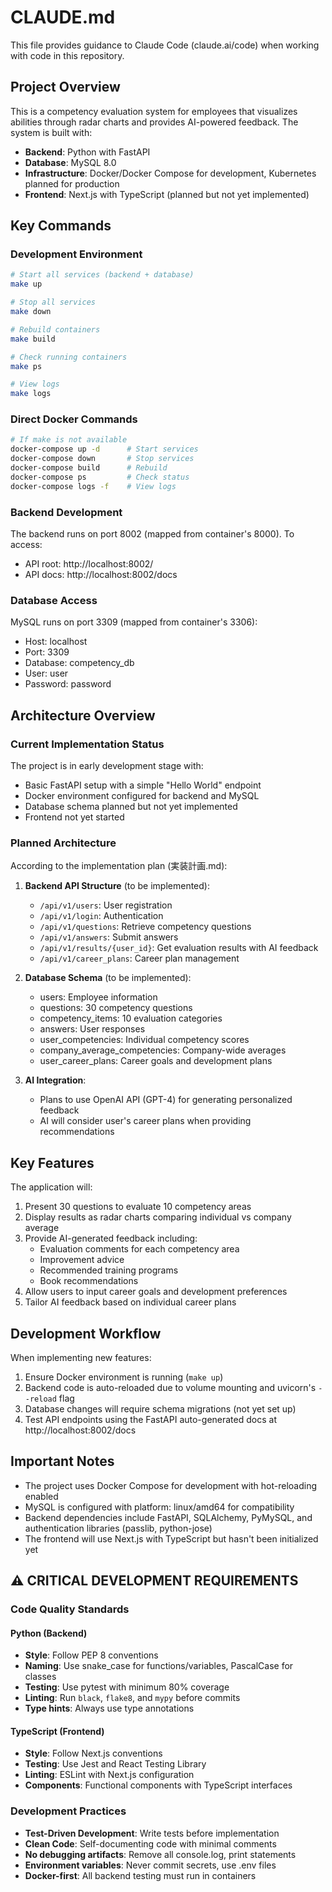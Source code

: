 # CLAUDE.md

This file provides guidance to Claude Code (claude.ai/code) when working with code in this repository.

## Project Overview

This is a competency evaluation system for employees that visualizes abilities through radar charts and provides AI-powered feedback. The system is built with:

- **Backend**: Python with FastAPI
- **Database**: MySQL 8.0
- **Infrastructure**: Docker/Docker Compose for development, Kubernetes planned for production
- **Frontend**: Next.js with TypeScript (planned but not yet implemented)

## Key Commands

### Development Environment

```bash
# Start all services (backend + database)
make up

# Stop all services  
make down

# Rebuild containers
make build

# Check running containers
make ps

# View logs
make logs
```

### Direct Docker Commands

```bash
# If make is not available
docker-compose up -d      # Start services
docker-compose down       # Stop services
docker-compose build      # Rebuild
docker-compose ps         # Check status
docker-compose logs -f    # View logs
```

### Backend Development

The backend runs on port 8002 (mapped from container's 8000). To access:
- API root: http://localhost:8002/
- API docs: http://localhost:8002/docs

### Database Access

MySQL runs on port 3309 (mapped from container's 3306):
- Host: localhost
- Port: 3309
- Database: competency_db
- User: user
- Password: password

## Architecture Overview

### Current Implementation Status

The project is in early development stage with:
- Basic FastAPI setup with a simple "Hello World" endpoint
- Docker environment configured for backend and MySQL
- Database schema planned but not yet implemented
- Frontend not yet started

### Planned Architecture

According to the implementation plan (実装計画.md):

1. **Backend API Structure** (to be implemented):
   - `/api/v1/users`: User registration
   - `/api/v1/login`: Authentication
   - `/api/v1/questions`: Retrieve competency questions
   - `/api/v1/answers`: Submit answers
   - `/api/v1/results/{user_id}`: Get evaluation results with AI feedback
   - `/api/v1/career_plans`: Career plan management

2. **Database Schema** (to be implemented):
   - users: Employee information
   - questions: 30 competency questions
   - competency_items: 10 evaluation categories
   - answers: User responses
   - user_competencies: Individual competency scores
   - company_average_competencies: Company-wide averages
   - user_career_plans: Career goals and development plans

3. **AI Integration**: 
   - Plans to use OpenAI API (GPT-4) for generating personalized feedback
   - AI will consider user's career plans when providing recommendations

## Key Features

The application will:
1. Present 30 questions to evaluate 10 competency areas
2. Display results as radar charts comparing individual vs company average
3. Provide AI-generated feedback including:
   - Evaluation comments for each competency area
   - Improvement advice
   - Recommended training programs
   - Book recommendations
4. Allow users to input career goals and development preferences
5. Tailor AI feedback based on individual career plans

## Development Workflow

When implementing new features:
1. Ensure Docker environment is running (`make up`)
2. Backend code is auto-reloaded due to volume mounting and uvicorn's `--reload` flag
3. Database changes will require schema migrations (not yet set up)
4. Test API endpoints using the FastAPI auto-generated docs at http://localhost:8002/docs

## Important Notes

- The project uses Docker Compose for development with hot-reloading enabled
- MySQL is configured with platform: linux/amd64 for compatibility
- Backend dependencies include FastAPI, SQLAlchemy, PyMySQL, and authentication libraries (passlib, python-jose)
- The frontend will use Next.js with TypeScript but hasn't been initialized yet

## ⚠️ CRITICAL DEVELOPMENT REQUIREMENTS

### Code Quality Standards

#### Python (Backend)
- **Style**: Follow PEP 8 conventions
- **Naming**: Use snake_case for functions/variables, PascalCase for classes
- **Testing**: Use pytest with minimum 80% coverage
- **Linting**: Run `black`, `flake8`, and `mypy` before commits
- **Type hints**: Always use type annotations

#### TypeScript (Frontend)
- **Style**: Follow Next.js conventions
- **Testing**: Use Jest and React Testing Library
- **Linting**: ESLint with Next.js configuration
- **Components**: Functional components with TypeScript interfaces

### Development Practices

- **Test-Driven Development**: Write tests before implementation
- **Clean Code**: Self-documenting code with minimal comments
- **No debugging artifacts**: Remove all console.log, print statements
- **Environment variables**: Never commit secrets, use .env files
- **Docker-first**: All backend testing must run in containers